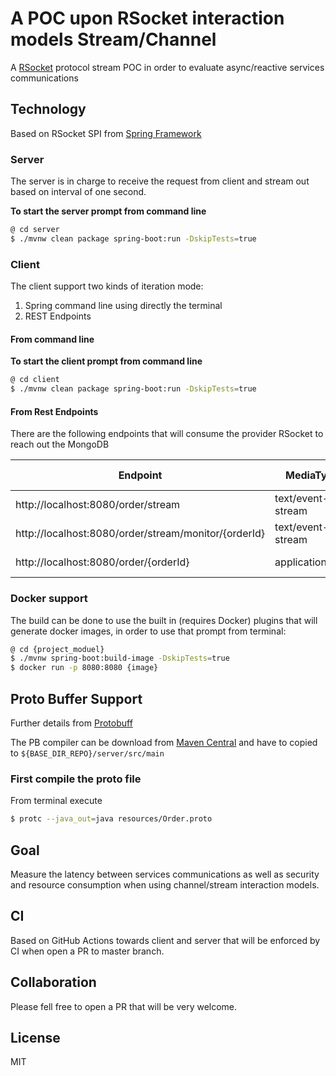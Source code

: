 # A POC upon RSocket interaction models Stream/Channel
A [RSocket](https://rsocket.io/docs/Protocol) protocol stream POC in order to evaluate async/reactive services communications

## Technology
Based on RSocket SPI from [Spring Framework](https://docs.spring.io/spring-integration/reference/html/rsocket.html#rsocket)

### Server
The server is in charge to receive the request from client and stream out based on interval of one second.

**To start the server prompt from command line**
```bash
@ cd server
$ ./mvnw clean package spring-boot:run -DskipTests=true
```

### Client
The client support two kinds of iteration mode:
1. Spring command line using directly the terminal
2. REST Endpoints 

#### From command line
**To start the client prompt from command line**
```bash
@ cd client
$ ./mvnw clean package spring-boot:run -DskipTests=true
```
#### From Rest Endpoints
There are the following endpoints that will consume the provider RSocket to reach out the MongoDB

| Endpoint                                             | MediaType         | Interaction Mode |
|------------------------------------------------------|-------------------|------------------|
| http://localhost:8080/order/stream                   | text/event-stream | Stream           |
| http://localhost:8080/order/stream/monitor/{orderId} | text/event-stream | Stream           |
| http://localhost:8080/order/{orderId}                | application/json  | Request-Response |

### Docker support
The build can be done to use the built in (requires Docker) plugins that will
generate docker images, in order to use that prompt from terminal:
```bash
@ cd {project_moduel}
$ ./mvnw spring-boot:build-image -DskipTests=true
$ docker run -p 8080:8080 {image}
```

## Proto Buffer Support
Further details from [Protobuff](https://github.com/protocolbuffers/protobuf/tree/master)

The PB compiler can be download from [Maven Central](https://search.maven.org/classic/#search%7Cga%7C1%7Cg%3A"com.google.protobuf"%20AND%20a%3A"protoc") and have to copied to `${BASE_DIR_REPO}/server/src/main`

### First compile the proto file
From terminal execute

```bash
$ protc --java_out=java resources/Order.proto
```

## Goal
Measure the latency between services communications as well as security and resource consumption when using channel/stream interaction models.

## CI
Based on GitHub Actions towards client and server that will be enforced by CI when open a PR to master branch.

## Collaboration
Please fell free to open a PR that will be very welcome.

## License
MIT